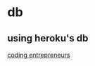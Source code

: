 # db

## using heroku's db
[coding entrepreneurs](https://www.codingforentrepreneurs.com/blog/deploy-django-on-docker-to-heroku-opencv)